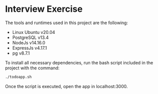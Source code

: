 # Interview Exercise

The tools and runtimes used in this project are the following:

- Linux Ubuntu v20.04
- PostgreSQL v13.4
- NodeJs v14.16.0
- ExpressJs v4.17.1
- pg v8.7.1

To install all necessary dependencies, run the bash script included in the project with the command:

```bash
./todoapp.sh
```

Once the script is executed, open the app in localhost:3000.